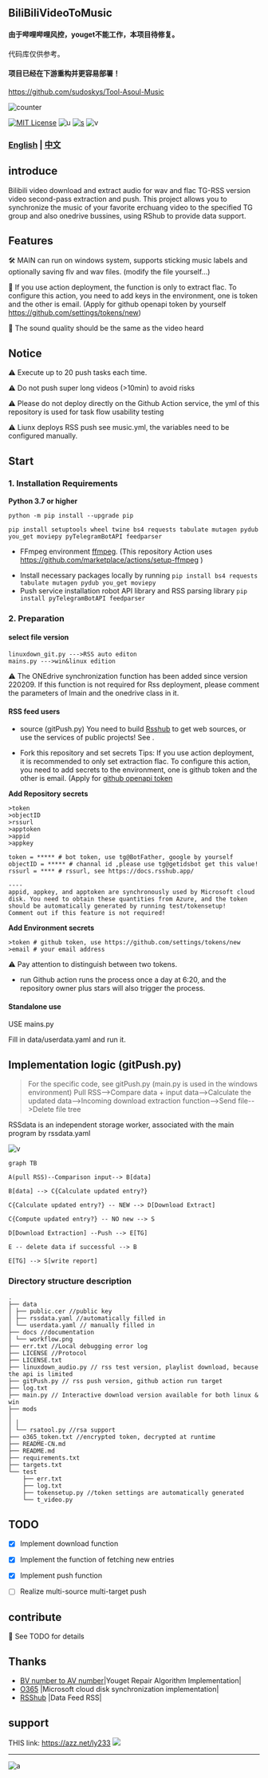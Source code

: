 ## BiliBiliVideoToMusic

#### 由于哔哩哔哩风控，youget不能工作，本项目待修复。
代码库仅供参考。

#### 项目已经在下游重构并更容易部署！

https://github.com/sudoskys/Tool-Asoul-Music


![counter](https://count.getloli.com/get/@sudoskys-github-BiliBiliVideoToMusic?theme=moebooru)

[![MIT License](https://img.shields.io/badge/LICENSE-MIT-ff69b4)](http://choosealicense.com/licenses/mit/)   ![u](https://img.shields.io/badge/USE-python-green)   [![s](https://img.shields.io/badge/Sponsor-Alipay-ff69b4)](https://azz.net/ly233)
![v](https://img.shields.io/badge/Version-220209-9cf)  

### [English](README.md)  | [中文](README-CN.md) 

## introduce

Bilibili video download and extract audio for wav and flac TG-RSS version video second-pass extraction and push.
This project allows you to synchronize the music of your favorite erchuang video to the specified TG group and also onedrive bussines, using RShub to provide data support.



## Features
🛠 MAIN can run on windows system, supports sticking music labels and optionally saving flv and wav files. (modify the file yourself...)

🚧 If you use action deployment, the function is only to extract flac. To configure this action, you need to add keys in the environment, one is token and the other is email. (Apply for github openapi token by yourself https://github.com/settings/tokens/new)

🎤 The sound quality should be the same as the video heard

## Notice
⚠ Execute up to 20 push tasks each time.

⚠ Do not push super long videos (>10min) to avoid risks

⚠ Please do not deploy directly on the Github Action service, the yml of this repository is used for task flow usability testing

⚠ Liunx deploys RSS push see music.yml, the variables need to be configured manually.

## Start
### 1. Installation Requirements

 **Python 3.7 or higher**
````
python -m pip install --upgrade pip

pip install setuptools wheel twine bs4 requests tabulate mutagen pydub you_get moviepy pyTelegramBotAPI feedparser
````
- FFmpeg environment [ffmpeg](https://ffmpeg.org/download.html#get-packages).
(This repository Action uses https://github.com/marketplace/actions/setup-ffmpeg )
* Install necessary packages locally by running `pip install bs4 requests tabulate mutagen pydub you_get moviepy`
* Push service installation robot API library and RSS parsing library `pip install pyTelegramBotAPI feedparser`

### 2. Preparation

#### select file version
````
linuxdown_git.py --->RSS auto editon
mains.py --->win&linux edition
````
⚠ The ONEdrive synchronization function has been added since version 220209. If this function is not required for Rss deployment, please comment the parameters of lmain and the onedrive class in it.


#### RSS feed users
* source (gitPush.py)
You need to build [Rsshub](https://docs.rsshub.app/) to get web sources, or use the services of public projects! See .

* Fork this repository and set secrets
Tips: If you use action deployment, it is recommended to only set extraction flac.
To configure this action, you need to add secrets to the environment, one is github token and the other is email. (Apply for [github openapi token](https://github.com/settings/tokens/new)

**Add Repository secrets**
````
>token
>objectID
>rssurl
>apptoken
>appid
>appkey
````
````
token = ***** # bot token, use tg@BotFather, google by yourself
objectID = ***** # channal id ,please use tg@getidsbot get this value!
rssurl = **** # rssurl, see https://docs.rsshub.app/

----
appid, appkey, and apptoken are synchronously used by Microsoft cloud disk. You need to obtain these quantities from Azure, and the token should be automatically generated by running test/tokensetup!
Comment out if this feature is not required!
````

**Add Environment secrets**
````
>token # github token, use https://github.com/settings/tokens/new
>email # your email address
````

⚠ Pay attention to distinguish between two tokens.

* run
Github action runs the process once a day at 6:20, and the repository owner plus stars will also trigger the process.

#### Standalone use
USE mains.py

Fill in data/userdata.yaml and run it.


## Implementation logic (gitPush.py)

> For the specific code, see gitPush.py (main.py is used in the windows environment)
Pull RSS-->Compare data + input data-->Calculate the updated data-->Incoming download extraction function-->Send file-->Delete file tree

RSSdata is an independent storage worker, associated with the main program by rssdata.yaml


![v](https://github.com/sudoskys/BiliBiliVideoToMusic/raw/main/docs/workflow.png)

````mermaid
graph TB

A(pull RSS)--Comparison input--> B[data]

B[data] --> C{Calculate updated entry?}

C{Calculate updated entry?} -- NEW --> D[Download Extract]

C{Compute updated entry?} -- NO new --> S

D[Download Extraction] --Push --> E[TG]

E -- delete data if successful --> B

E[TG] --> S[write report]

````

### Directory structure description
````
.
├── data
│ ├── public.cer //public key
│ ├── rssdata.yaml //automatically filled in
│ └── userdata.yaml // manually filled in
├── docs //documentation
│ └── workflow.png
├── err.txt //Local debugging error log
├── LICENSE //Protocol
├── LICENSE.txt
├── linuxdown_audio.py // rss test version, playlist download, because the api is limited
├── gitPush.py // rss push version, github action run target
├── log.txt
├── main.py // Interactive download version available for both linux & win
├── mods
│
│ │
│ └── rsatool.py //rsa support
├── o365_token.txt //encrypted token, decrypted at runtime
├── README-CN.md
├── README.md
├── requirements.txt
├── targets.txt
└── test
    ├── err.txt
    ├── log.txt
    ├── tokensetup.py //token settings are automatically generated
    └── t_video.py

````

## TODO
- [x] Implement download function
- [x] Implement the function of fetching new entries
- [x] Implement push function
- [ ] Realize multi-source multi-target push


## contribute
🚧 See TODO for details

## Thanks

- [BV number to AV number](https://www.zhihu.com/question/381784377/answer/1099438784)|Youget Repair Algorithm Implementation|
- [O365](https://github.com/O365/python-o365) |Microsoft cloud disk synchronization implementation|
- [RSShub](https://docs.rsshub.app/) |Data Feed RSS|


## support
THIS link: https://azz.net/ly233
[![](https://static01.imgkr.com/temp/5808cb7e9e6340409bd07afc0e5ca723.png)](https://azz.net/ly233)

------------------------------

![a](https://tva1.sinaimg.cn/large/87c01ec7gy1fsnqqlbdzjj21kw0w07is.jpg)
